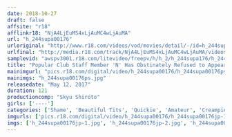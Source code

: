 ```yaml
---
date: 2018-10-27
draft: false
affsite: "r18"
afflinkr18: "NjA4LjEuMS4xLjAuMC4wLjAuMA"
url: "h_244supa00176"
urloriginal: "http://www.r18.com/videos/vod/movies/detail/-/id=h_244supa00176"
urlfinal: "http://media.r18.com/track/NjA4LjEuMS4xLjAuMC4wLjAuMA/videos/vod/movies/detail/-/id=h_244supa00176"
samplevid: "awspv3001.r18.com/litevideo/freepv/h/h_2/h_244supa176/h_244supa176_dmb_w.mp4"
title: "Popular Club Staff Member 'N' Has Obstinately Refused to Appear in a Porn Shoot But We Were Able to Talk Her Into Filming and are Selling the Video Anyway!"
mainimgurl: "pics.r18.com/digital/video/h_244supa00176/h_244supa00176ps.jpg"
mainimgs: "h_244supa00176ps.jpg"
releasedate: "May 12, 2017"
duration: 121
productioncomp: "Skyu Shiroto"
girls: ['----']
categories: ['Shame', 'Beautiful Tits', 'Quickie', 'Amateur', 'Creampie', 'Hi-Def']
imgurls: ['pics.r18.com/digital/video/h_244supa00176/h_244supa00176jp-1.jpg', 'pics.r18.com/digital/video/h_244supa00176/h_244supa00176jp-2.jpg', 'pics.r18.com/digital/video/h_244supa00176/h_244supa00176jp-3.jpg', 'pics.r18.com/digital/video/h_244supa00176/h_244supa00176jp-4.jpg', 'pics.r18.com/digital/video/h_244supa00176/h_244supa00176jp-5.jpg', 'pics.r18.com/digital/video/h_244supa00176/h_244supa00176jp-6.jpg', 'pics.r18.com/digital/video/h_244supa00176/h_244supa00176jp-7.jpg', 'pics.r18.com/digital/video/h_244supa00176/h_244supa00176jp-8.jpg', 'pics.r18.com/digital/video/h_244supa00176/h_244supa00176jp-9.jpg', 'pics.r18.com/digital/video/h_244supa00176/h_244supa00176jp-10.jpg', 'pics.r18.com/digital/video/h_244supa00176/h_244supa00176jp-11.jpg', 'pics.r18.com/digital/video/h_244supa00176/h_244supa00176jp-12.jpg', 'pics.r18.com/digital/video/h_244supa00176/h_244supa00176jp-13.jpg', 'pics.r18.com/digital/video/h_244supa00176/h_244supa00176jp-14.jpg', 'pics.r18.com/digital/video/h_244supa00176/h_244supa00176jp-15.jpg', 'pics.r18.com/digital/video/h_244supa00176/h_244supa00176jp-16.jpg', 'pics.r18.com/digital/video/h_244supa00176/h_244supa00176jp-17.jpg', 'pics.r18.com/digital/video/h_244supa00176/h_244supa00176jp-18.jpg', 'pics.r18.com/digital/video/h_244supa00176/h_244supa00176jp-19.jpg', 'pics.r18.com/digital/video/h_244supa00176/h_244supa00176jp-20.jpg']
imgs: ['h_244supa00176jp-1.jpg', 'h_244supa00176jp-2.jpg', 'h_244supa00176jp-3.jpg', 'h_244supa00176jp-4.jpg', 'h_244supa00176jp-5.jpg', 'h_244supa00176jp-6.jpg', 'h_244supa00176jp-7.jpg', 'h_244supa00176jp-8.jpg', 'h_244supa00176jp-9.jpg', 'h_244supa00176jp-10.jpg', 'h_244supa00176jp-11.jpg', 'h_244supa00176jp-12.jpg', 'h_244supa00176jp-13.jpg', 'h_244supa00176jp-14.jpg', 'h_244supa00176jp-15.jpg', 'h_244supa00176jp-16.jpg', 'h_244supa00176jp-17.jpg', 'h_244supa00176jp-18.jpg', 'h_244supa00176jp-19.jpg', 'h_244supa00176jp-20.jpg']
---
```

